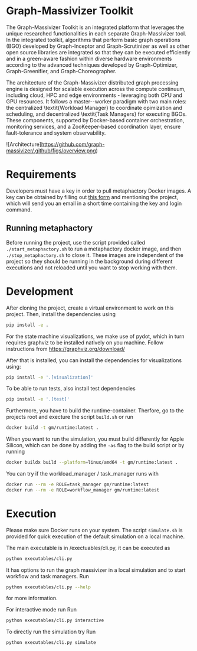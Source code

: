 # Graph-Massivizer Toolkit
The Graph-Massivizer Toolkit is an integrated platform that leverages the unique researched functionalities in each separate Graph-Massivizer tool. In the integrated toolkit, algorithms that perform basic graph operations (BGO) developed by Graph-Inceptor and Graph-Scrutinizer as well as other open source libraries are integrated so that they can be executed efficiently and in a green-aware fashion within diverse hardware environments according to the advanced techniques developed by Graph-Optimizer, Graph-Greenifier, and Graph-Choreographer.

The architecture of the Graph-Massivizer distributed graph processing engine is designed for scalable execution across the compute continuum, including cloud, HPC and edge environments - leveraging both CPU and GPU resources. It follows a master--worker paradigm with two main roles: the centralized \textit{Workload Manager} to coordinate opimization and scheduling, and decentralized \textit{Task Managers} for executing BGOs. These components, supported by Docker-based container orchestration, monitoring services, and a ZooKeeper-based coordination layer, ensure fault-tolerance and system observability.

![Architecture]https://github.com/graph-massivizer/.github/figs/overview.png)

# Requirements
Developers must have a key in order to pull metaphactory Docker images. A key can be obtained by filling out [this form](https://metaphacts.com/get-started#docker-trial) and mentioning the project, which will send you an email in a short time containing the key and login command.

## Running metaphactory
Before running the project, use the script provided called `./start_metaphactory.sh` to run a metaphactory docker image, and then `./stop_metaphactory.sh` to close it. These images are independent of the project so they should be running in the background during different executions and not reloaded until you want to stop working with them.

# Development
After cloning the project, create a virtual environment to work on this project.
Then, install the dependencies using

```bash
pip install -e .
```

For the state machine visualizations, we make use of pydot, which in turn requires graphviz to be installed natively on you machine.
Follow instructions from https://graphviz.org/download/

After that is installed, you can install the dependencies for visualizations using:

```bash
pip install -e '.[visualization]'
```

To be able to run tests, also install test dependencies

```bash
pip install -e '.[test]'
```

Furthermore, you have to build the runtime-container. Therfore, go to the projects root and execture the script `build.sh` or run

```bash
docker build -t gm/runtime:latest .
```

When you want to run the simulation, you must build differently for Apple Silicon, which can be done by adding the `-as` flag to the build script or by running

```bash
docker buildx build --platform=linux/amd64 -t gm/runtime:latest .
```

You can try if the workload_manager / task_manager runs with

```bash
docker run --rm -e ROLE=task_manager gm/runtime:latest
docker run --rm -e ROLE=workflow_manager gm/runtime:latest
```

# Execution

Please make sure Docker runs on your system. The script `simulate.sh` is provided for quick execution of the default simulation on a local machine.

The main executable is in /exectuables/cli.py, it can be executed as

```bash
python executables/cli.py
```

It has options to run the graph massivizer in a local simulation and to start workflow and task managers.
Run
```bash
python executables/cli.py --help
```
for more information.

For interactive mode run
Run
```bash
python executables/cli.py interactive
```

To directly run the simulation try
Run
```bash
python executables/cli.py simulate
```
